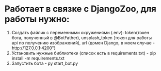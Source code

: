 # Работает в связке с DjangoZoo, для работы нужно:
1. Создать файлик с переменными окружениями (.env): token(токен бота, полученный в @BotFather), unsplash_token (токен для работы api по получению изображений), url (домен Django, в моем случае - http://127.0.0.1:4200")
2. Установить нужные библиотеки (список есть в requirements.txt) - pip install -m requirements.txt
3. Запустить бота - py start_bot.py
   
